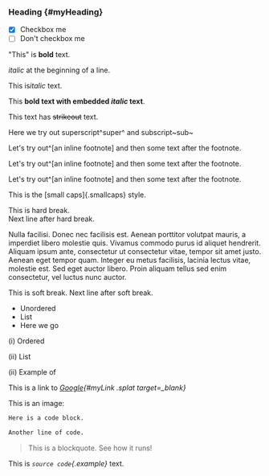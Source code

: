 ### Heading {#myHeading}

- [x] Checkbox me
- [ ] Don't checkbox me

"This" is **bold** text. 

*italic* at the beginning of a line.

This is*italic* text.

This **bold text with embedded *italic* text**.

This text has ~~strikeout~~ text.

Here we try out superscript^super^ and subscript~sub~

Let's try out^[an inline footnote] and then some text after the footnote.

Let's try out^[an inline footnote] and then some text after the footnote.

Let's try out^[an inline footnote] and then some text after the footnote.

This is the [small caps]{.smallcaps} style.

This is hard break.  
Next line after hard break.

Nulla facilisi. Donec nec facilisis est. Aenean porttitor volutpat mauris, a imperdiet libero molestie quis. Vivamus commodo purus id aliquet hendrerit. Aliquam ipsum ante, consectetur ut consectetur vitae, tempor sit amet justo. Aenean eget tempor quam. Integer eu metus facilisis, lacinia lectus vitae, molestie est. Sed eget auctor libero. Proin aliquam tellus sed enim consectetur, vel luctus nunc auctor.

This is soft break.
Next line after soft break.


- Unordered
- List
- Here we go

(i) Ordered

(ii) List

(ii) Example of


This is a link to *[Google](https://www.google.com){#myLink .splat target=_blank}*

This is an image:


``` {.r data-foo=400}
Here is a code block.

Another line of code.
```

> This is a blockquote. See how it runs!

This is *`source code`{.example}* text.
